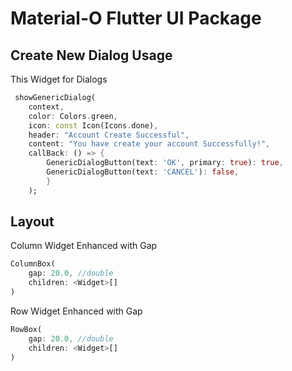 <!-- 
This README describes the package. If you publish this package to pub.dev,
this README's contents appear on the landing page for your package.

For information about how to write a good package README, see the guide for
[writing package pages](https://dart.dev/guides/libraries/writing-package-pages). 

For general information about developing packages, see the Dart guide for
[creating packages](https://dart.dev/guides/libraries/create-library-packages)
and the Flutter guide for
[developing packages and plugins](https://flutter.dev/developing-packages). 
-->

# Material-O Flutter UI Package

## Create New Dialog Usage

This Widget for Dialogs

```dart
 showGenericDialog(
    context,
    color: Colors.green,
    icon: const Icon(Icons.done),
    header: "Account Create Successful", 
    content: "You have create your account Successfully!",              
    callBack: () => {
        GenericDialogButton(text: 'OK', primary: true): true,
        GenericDialogButton(text: 'CANCEL'): false,
        }
    );
```
## Layout

Column Widget Enhanced with Gap

```dart
ColumnBox(
    gap: 20.0, //double
    children: <Widget>[]
)
```

Row Widget Enhanced with Gap

```dart
RowBox(
    gap: 20.0, //double
    children: <Widget>[]
)
```